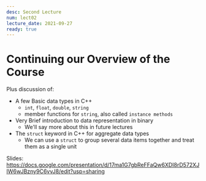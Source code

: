 ```yaml
---
desc: Second Lecture
num: lect02
lecture_date: 2021-09-27
ready: true
---
```


# Continuing our Overview of the Course

Plus discussion of:

* A few Basic data types in C++
  * `int`, `float`, `double`, `string`
  * member functions for `string`, also called `instance methods`
* Very Brief introduction to data representation in binary
  * We'll say more about this in future lectures
* The `struct` keyword in C++ for aggregate data types
  * We can use a `struct` to group several data items together and treat them as a single unit

Slides: <https://docs.google.com/presentation/d/17ma1G7gbReFFaQw6XDI8rD572XJIW6wJBzny9C6vvJ8/edit?usp=sharing>


